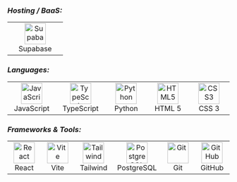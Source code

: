 <h3><i>Hosting / BaaS:</i></h3>
<table>
  <tr>
    <td align="center" width="110">
      <!-- Supabase (SimpleIcons) -->
      <img src="https://cdn.simpleicons.org/supabase/3ECF8E" width="48" height="48" alt="Supabase" />
      <br>Supabase
    </td>
  </tr>
</table>

<h3><i>Languages:</i></h3>
<table>
  <tr>
    <td align="center" width="110">
      <img src="https://cdn.jsdelivr.net/gh/devicons/devicon/icons/javascript/javascript-original.svg" width="48" height="48" alt="JavaScript" />
      <br>JavaScript
    </td>
    <td align="center" width="110">
      <img src="https://cdn.jsdelivr.net/gh/devicons/devicon/icons/typescript/typescript-original.svg" width="48" height="48" alt="TypeScript" />
      <br>TypeScript
    </td>
    <td align="center" width="110">
      <img src="https://cdn.jsdelivr.net/gh/devicons/devicon/icons/python/python-original.svg" width="48" height="48" alt="Python" />
      <br>Python
    </td>
    <td align="center" width="110">
      <img src="https://cdn.jsdelivr.net/gh/devicons/devicon/icons/html5/html5-original.svg" width="48" height="48" alt="HTML5" />
      <br>HTML 5
    </td>
    <td align="center" width="110">
      <img src="https://cdn.jsdelivr.net/gh/devicons/devicon/icons/css3/css3-original.svg" width="48" height="48" alt="CSS3" />
      <br>CSS 3
    </td>
  </tr>
</table>

<h3><i>Frameworks & Tools:</i></h3>
<table>
  <tr>
    <td align="center" width="110">
      <img src="https://cdn.jsdelivr.net/gh/devicons/devicon/icons/react/react-original.svg" width="48" height="48" alt="React" />
      <br>React
    </td>
    <td align="center" width="110">
      <img src="https://cdn.jsdelivr.net/gh/devicons/devicon/icons/vitejs/vitejs-original.svg" width="48" height="48" alt="Vite" />
      <br>Vite
    </td>
    <td align="center" width="110">
      <img src="https://cdn.jsdelivr.net/gh/devicons/devicon/icons/tailwindcss/tailwindcss-original.svg" width="48" height="48" alt="Tailwind" />
      <br>Tailwind
    </td>
    <td align="center" width="110">
      <img src="https://cdn.jsdelivr.net/gh/devicons/devicon/icons/postgresql/postgresql-original.svg" width="48" height="48" alt="PostgreSQL" />
      <br>PostgreSQL
    </td>
    <td align="center" width="110">
      <img src="https://cdn.jsdelivr.net/gh/devicons/devicon/icons/git/git-original.svg" width="48" height="48" alt="Git" />
      <br>Git
    </td>
    <td align="center" width="110">
      <!-- GitHub en blanco para tema oscuro -->
      <img src="https://cdn.simpleicons.org/github/ffffff" width="48" height="48" alt="GitHub" />
      <br>GitHub
    </td>
  </tr>
</table>
